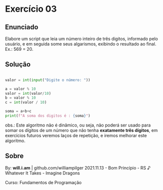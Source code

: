 # Exercício 03

## Enunciado

Elabore um script que leia um número inteiro de três digitos, informado pelo usuário, e em seguida some seus algarismos, exibindo o resultado ao final. Ex.: 569 = 20.

## Solução

```py

valor = int(input("Digite o número: "))

a = valor % 10
valor = int(valor/10)
b = valor % 10
c = int(valor / 10)

soma = a+b+c
print(f"A soma dos digitos é : {soma}")

```

obs.: Este algoritmo não é dinâmico, ou seja, não poderá ser usado para somar os dígitos de um número que não tenha **exatamente três dígitos**, em exercícios futuros veremos laços de repetição, e iremos melhorar este algoritmo.

## Sobre

By: **will.i.am** | github.com/williampilger
2021.11.13 - Bom Princípio - RS
♪ Whatever It Takes - Imagine Dragons

Curso: Fundamentos de Programação